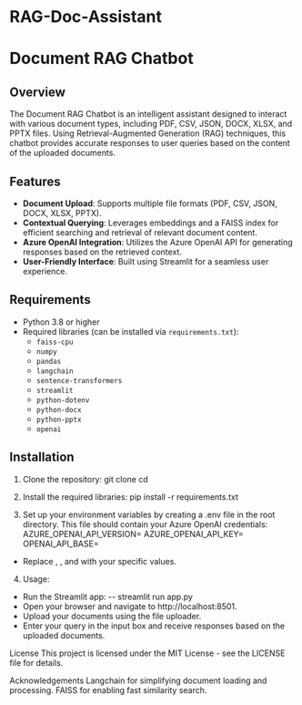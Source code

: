 # RAG-Doc-Assistant

# Document RAG Chatbot

## Overview

The Document RAG Chatbot is an intelligent assistant designed to interact with various document types, including PDF, CSV, JSON, DOCX, XLSX, and PPTX files. Using Retrieval-Augmented Generation (RAG) techniques, this chatbot provides accurate responses to user queries based on the content of the uploaded documents.

## Features

- **Document Upload**: Supports multiple file formats (PDF, CSV, JSON, DOCX, XLSX, PPTX).
- **Contextual Querying**: Leverages embeddings and a FAISS index for efficient searching and retrieval of relevant document content.
- **Azure OpenAI Integration**: Utilizes the Azure OpenAI API for generating responses based on the retrieved context.
- **User-Friendly Interface**: Built using Streamlit for a seamless user experience.

## Requirements

- Python 3.8 or higher
- Required libraries (can be installed via `requirements.txt`):
  - `faiss-cpu`
  - `numpy`
  - `pandas`
  - `langchain`
  - `sentence-transformers`
  - `streamlit`
  - `python-dotenv`
  - `python-docx`
  - `python-pptx`
  - `openai`

## Installation

1. Clone the repository:
   git clone <repository-url>
   cd <repository-name>
   
2. Install the required libraries:
pip install -r requirements.txt

3. Set up your environment variables by creating a .env file in the root directory. This file should contain your Azure OpenAI credentials:
AZURE_OPENAI_API_VERSION=<your-azure-openai-api-version>
AZURE_OPENAI_API_KEY=<your-azure-openai-api-key>
OPENAI_API_BASE=<your-openai-api-base-url>
- Replace <your-azure-openai-api-version>, <your-azure-openai-api-key>, and <your-openai-api-base-url> with your specific values.

4. Usage:
- Run the Streamlit app:
   -- streamlit run app.py
- Open your browser and navigate to http://localhost:8501.
- Upload your documents using the file uploader.
- Enter your query in the input box and receive responses based on the uploaded documents.



License
This project is licensed under the MIT License - see the LICENSE file for details.

Acknowledgements
Langchain for simplifying document loading and processing.
FAISS for enabling fast similarity search.
